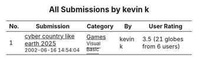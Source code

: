 ﻿<div align="center">

## All Submissions by kevin k

</div>

No.  | Submission | Category | By   | User Rating
---- | ---------- | -------- | ---- | -----------
1 | [cyber country like earth 2025<br /><sup>2002-06-16 14:54:04</sup>](https://github.com/Planet-Source-Code/kevin-k-cyber-country-like-earth-2025__1-35928) | [Games<br /><sup>Visual Basic</sup>](../ByCategory/games__1-38.md) | kevin k | 3.5 (21 globes from 6 users)
